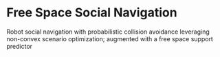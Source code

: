 # Free Space Social Navigation
Robot social navigation with probabilistic collision avoidance leveraging non-convex scenario optimization; augmented with a free space support predictor
